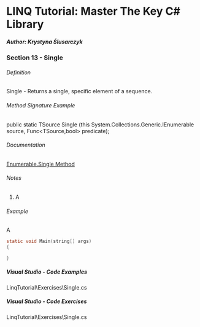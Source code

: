 # LINQ Tutorial: Master The Key C# Library

##### Author: Krystyna Ślusarczyk

### Section 13 - Single

###### Definition
Single - Returns a single, specific element of a sequence.

###### Method Signature Example
public static TSource Single<TSource> (this System.Collections.Generic.IEnumerable<TSource> source, Func<TSource,bool> predicate);

###### Documentation
[Enumerable.Single Method](https://learn.microsoft.com/en-us/dotnet/api/system.linq.enumerable.single)

###### Notes
1. A

###### Example
A

```c
static void Main(string[] args)
{

}
```

##### Visual Studio - Code Examples

LinqTutorial\Exercises\Single.cs

##### Visual Studio - Code Exercises

LinqTutorial\Exercises\Single.cs

